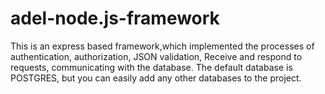 # adel-node.js-framework

This is an express based framework,which implemented the processes of authentication, authorization, JSON validation, Receive and respond to requests, communicating with the database.
The default database is POSTGRES, but you can easily add any other databases to the project.
